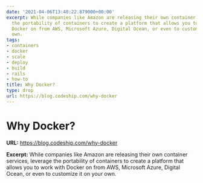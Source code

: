 ```yaml
---
date: '2021-04-06T13:40:22.879000+00:00'
excerpt: While companies like Amazon are releasing their own container services, leverage
  the portability of containers to create a platform that allows you to work with
  Docker on from AWS, Microsoft Azure, Digital Ocean, or even to customize it on your
  own.
tags:
- containers
- docker
- scale
- deploy
- build
- rails
- how-to
title: Why Docker?
type: drop
url: https://blog.codeship.com/why-docker
---
```


# Why Docker?

**URL:** https://blog.codeship.com/why-docker

**Excerpt:** While companies like Amazon are releasing their own container services, leverage the portability of containers to create a platform that allows you to work with Docker on from AWS, Microsoft Azure, Digital Ocean, or even to customize it on your own.
